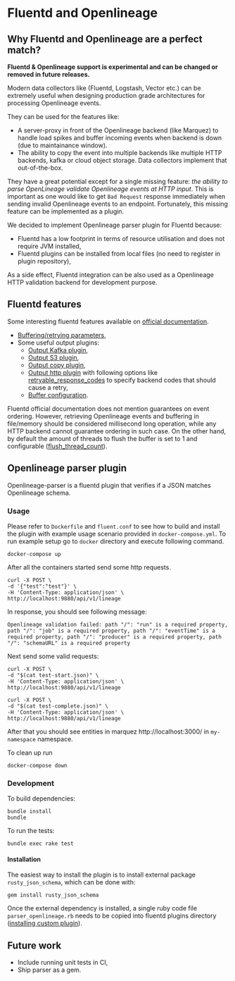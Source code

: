 # Fluentd and Openlineage

## Why Fluentd and Openlineage are a perfect match?

**Fluentd & Openlineage support is experimental and can be changed or removed in future releases.** 

Modern data collectors like (Fluentd, Logstash, Vector etc.) can be extremely useful when designing
production grade architectures for processing Openlineage events. 

They can be used for the features like:
 * A server-proxy in front of the Openlineage backend (like Marquez) to handle load spikes and buffer incoming events when backend is down (due to maintainance window).
 * The ability to copy the event into multiple backends like multiple HTTP backends, kafka or cloud object storage. Data collectors implement that out-of-the-box.

They have a great potential except for a single missing feature: *the ability to parse OpenLineage validate Openlineage events at HTTP input*.
This is important as one would like to get `Bad Request` response immediately when sending invalid Openlineage events to an endpoint.
Fortunately, this missing feature can be implemented as a plugin. 

We decided to implement Openlineage parser plugin for Fluentd because:
 * Fluentd has a low footprint in terms of resource utilisation and does not require JVM installed,
 * Fluentd plugins can be installed from local files (no need to register in plugin repository),

As a side effect, Fluentd integration can be also used as a Openlineage HTTP validation backend for 
development purpose.

## Fluentd features

Some interesting fluentd features available on [official documentation](https://docs.fluentd.org/).

 * [Buffering/retrying parameters](https://docs.fluentd.org/output#buffering-retrying-parameters),
 * Some useful output plugins:
   * [Output Kafka plugin](https://docs.fluentd.org/output/kafka),
   * [Output S3 plugin](https://docs.fluentd.org/output/s3),
   * [Output copy plugin](https://docs.fluentd.org/output/copy),
   * [Output http plugin](https://docs.fluentd.org/output/http) with following options like [retryable_response_codes](https://docs.fluentd.org/output/http#retryable_response_codes) to specify backend codes that should cause a retry,
   * [Buffer configuration](https://docs.fluentd.org/configuration/buffer-section).

Fluentd official documentation does not mention guarantees on event ordering. However, retrieving
Openlineage events and buffering in file/memory should be considered millisecond long operation, 
while any HTTP backend cannot guarantee ordering in such case. On the other hand, by default
the amount of threads to flush the buffer is set to 1 and configurable ([flush_thread_count](https://docs.fluentd.org/output#flush_thread_count)).

## Openlineage parser plugin

Openlineage-parser is a fluentd plugin that verifies if a JSON matches Openlineage schema. 

### Usage

Please refer to `Dockerfile` and `fluent.conf` to see how to build and install the plugin with
example usage scenario provided in `docker-compose.yml`. To run example setup go to `docker` directory and execute following command.

```shell
docker-compose up
```

After all the containers started send some http requests. 

```shell
curl -X POST \
-d '{"test":"test"}' \
-H 'Content-Type: application/json' \
http://localhost:9880/api/v1/lineage
```
In response, you should see following message:

`Openlineage validation failed: path "/": "run" is a required property, path "/": "job" is a required property, path "/": "eventTime" is a required property, path "/": "producer" is a required property, path "/": "schemaURL" is a required property`

Next send some valid requests:

```shell
curl -X POST \
-d "$(cat test-start.json)" \
-H 'Content-Type: application/json' \
http://localhost:9880/api/v1/lineage
```

```shell
curl -X POST \
-d "$(cat test-complete.json)" \
-H 'Content-Type: application/json' \
http://localhost:9880/api/v1/lineage
```

After that you should see entities in marquez http://localhost:3000/ in `my-namespace` namespace.

To clean up run
```shell
docker-compose down
```
### Development

To build dependencies: 
```shell
bundle install
bundle
```

To run the tests:
```shell
bundle exec rake test
```

#### Installation

The easiest way to install the plugin is to install external package `rusty_json_schema`, which 
can be done with: 
```shell
gem install rusty_json_schema
```
Once the external dependency is installed, a single ruby code file `parser_openlineage.rb` needs 
to be copied into fluentd plugins directory ([installing custom plugin](https://docs.fluentd.org/plugin-development#installing-custom-plugins)).

## Future work

 * Include running unit tests in CI, 
 * Ship parser as a gem.